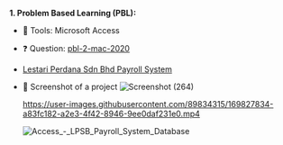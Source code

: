 **1. Problem Based Learning (PBL):**
- 🧰 Tools: Microsoft Access
- ❓ Question: [pbl-2-mac-2020](https://github.com/amirahnasihah/uitm-projects-assignment/files/8148988/pdfcoffee.com_pbl-2-mac-2020-pdf-free.pdf)

- [Lestari Perdana Sdn Bhd Payroll System](https://github.com/amirahnasihah/uitm-projects-assignment/blob/main/LPSB%20Payroll%20System%20Redacted.accdb)
- 📸 Screenshot of a project 
    ![Screenshot (264)](https://user-images.githubusercontent.com/89834315/148381848-76b9fc0d-0d2a-45d8-9dd5-d71d814709db.png)
   
    https://user-images.githubusercontent.com/89834315/169827834-a83fc182-a2e3-4f42-8946-9ee0daf231e0.mp4
    
    ![Access_-_LPSB_Payroll_System_Database](https://user-images.githubusercontent.com/89834315/169822646-10c09589-8673-4ef5-bf99-6f1fa00f35b5.gif)
